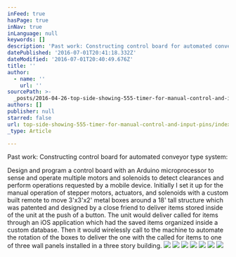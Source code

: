 ```yaml
---
inFeed: true
hasPage: true
inNav: true
inLanguage: null
keywords: []
description: 'Past work: Constructing control board for automated conveyor type system:'
datePublished: '2016-07-01T20:41:18.332Z'
dateModified: '2016-07-01T20:40:49.676Z'
title: ''
author:
  - name: ''
    url: ''
sourcePath: >-
  _posts/2016-04-26-top-side-showing-555-timer-for-manual-control-and-input-pins.md
authors: []
publisher: null
starred: false
url: top-side-showing-555-timer-for-manual-control-and-input-pins/index.html
_type: Article

---
```

Past work: Constructing control board for automated conveyor type system:

Design and program a control board with an Arduino microprocessor to sense and operate multiple motors and solenoids to detect clearances and perform operations requested by a mobile device. Initially I set it up for the manual operation of stepper motors, actuators, and solenoids with a custom built remote to move 3'x3'x2' metal boxes around a 18' tall structure which was patented and designed by a close friend to deliver items stored inside of the unit at the push of a button. The unit would deliver called for items through an iOS application which had the saved items organized inside a custom database. Then it would wirelessly call to the machine to automate the rotation of the boxes to deliver the one with the called for items to one of three wall panels installed in a three story building.
![](https://the-grid-user-content.s3-us-west-2.amazonaws.com/4dd9adaf-fc10-4df4-b5d9-a12ef9b04718.jpg)
![](https://the-grid-user-content.s3-us-west-2.amazonaws.com/ddd84db5-66db-4c0d-9eaa-33482e00cf18.jpg)
![](https://the-grid-user-content.s3-us-west-2.amazonaws.com/31ed17b6-b9aa-4a79-8fa7-f3be87d2b0dd.jpg)
![](https://the-grid-user-content.s3-us-west-2.amazonaws.com/8daa6e72-2615-4150-97b0-34c32b677c1c.jpg)
![](https://s3-us-west-2.amazonaws.com/the-grid-img/p/bbf05ee5f415fd0b4b45d4fcf7f2f8dc284d129a.jpg)
![](https://the-grid-user-content.s3-us-west-2.amazonaws.com/3ad9df97-a131-4d3e-901c-70434a44c257.jpg)
![](https://the-grid-user-content.s3-us-west-2.amazonaws.com/d3e994e2-ae4b-4dfd-9852-e7650848f26b.jpg)